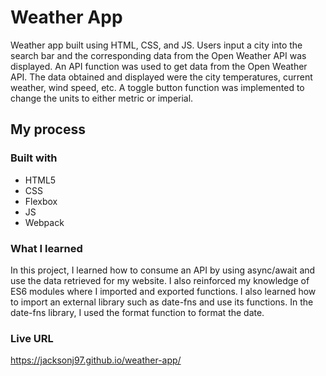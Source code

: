 # Weather App

Weather app built using HTML, CSS, and JS. Users input a city into the search bar and the corresponding data from the Open Weather API was displayed. An API function was used to get data from the Open Weather API. The data obtained and displayed were the city temperatures, current weather, wind speed, etc. A toggle button function was implemented to change the units to either metric or imperial.

## My process

### Built with

- HTML5
- CSS
- Flexbox
- JS
- Webpack

### What I learned

In this project, I learned how to consume an API by using async/await and use the data retrieved for my website. I also reinforced my knowledge of ES6 modules where I imported and exported functions. I also learned how to import an external library such as date-fns and use its functions. In the date-fns library, I used the format function to format the date.

### Live URL

https://jacksonj97.github.io/weather-app/
